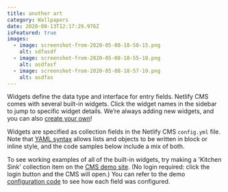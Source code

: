 ```yaml
---
title: another art
category: Wallpapers
date: 2020-08-13T12:17:29.976Z
isFeatured: true
images:
  - image: screenshot-from-2020-05-08-18-50-15.png
    alt: sdfasdf
  - image: screenshot-from-2020-05-08-18-55-18.png
    alt: asdfasf
  - image: screenshot-from-2020-05-08-18-57-19.png
    alt: asdfas
---
```

Widgets define the data type and interface for entry fields. Netlify CMS comes with several built-in widgets. Click the widget names in the sidebar to jump to specific widget details. We’re always adding new widgets, and you can also [create your own](https://www.netlifycms.org/docs/custom-widgets)!

Widgets are specified as collection fields in the Netlify CMS `config.yml` file. Note that [YAML syntax](https://en.wikipedia.org/wiki/YAML#Basic_components) allows lists and objects to be written in block or inline style, and the code samples below include a mix of both.

To see working examples of all of the built-in widgets, try making a 'Kitchen Sink' collection item on the [CMS demo site](https://cms-demo.netlify.com/). (No login required: click the login button and the CMS will open.) You can refer to the demo [configuration code](https://github.com/netlify/netlify-cms/blob/master/dev-test/config.yml) to see how each field was configured.